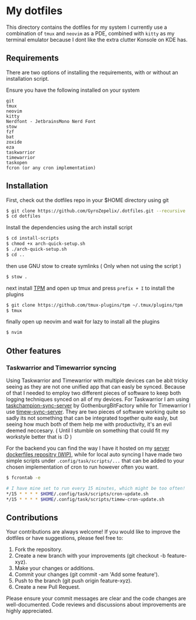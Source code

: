 # My dotfiles

This directory contains the dotfiles for my system
I currently use a combination of `tmux` and `neovim` as a PDE, combined with
`kitty` as my terminal emulator because I dont like the extra clutter Konsole
on KDE has.

## Requirements
There are two options of installing the requirements, with or without an installation script.

Ensure you have the following installed on your system
```
git
tmux
neovim
kitty
Nerdfont - JetbrainsMono Nerd Font
stow
fzf
bat
zoxide
eza
taskwarrior
timewarrior
taskopen
fcron (or any cron implementation)
```

## Installation

First, check out the dotfiles repo in your $HOME directory using git

```bash
$ git clone https://github.com/GyroZepelix/.dotfiles.git --recursive
$ cd dotfiles
```

Install the dependencies using the arch install script

```bash
$ cd install-scripts
$ chmod +x arch-quick-setup.sh
$ ./arch-quick-setup.sh
$ cd ..
```

then use GNU stow to create symlinks ( Only when not using the script )

```bash
$ stow .
```

next install [TPM](https://github.com/tmux-plugins/tpm) and open up tmux and press `prefix + I` to install the plugins
```bash
$ git clone https://github.com/tmux-plugins/tpm ~/.tmux/plugins/tpm
$ tmux
```

finally open up neovim and wait for lazy to install all the plugins

```bash
$ nvim
```

## Other features
### Taskwarrior and Timewarrior syncing
Using Taskwarrior and Timewarrior with multiple devices can be abit tricky seeing as they are not one unified app that can easly be synced.
Because of that I needed to employ two different pieces of software to keep both logging techniques synced on all of my devices.
For Taskwarrior I am using [taskchampion-sync-server](https://github.com/GothenburgBitFactory/taskchampion-sync-server) by GothenburgBitFactory while for Timewarrior I use [timew-sync-server](https://github.com/timewarrior-synchronize/timew-sync-server).
They are two pieces of software working quite so sadly its not something that can be integrated together quite easly, but seeing how much both of them help me with productivity, it's an evil deemed neccesary. ( Until I stumble on something that could fit my workstyle better that is :D )

For the backend you can find the way I have it hosted on my [server dockerfiles repositry (WIP)](), while for local auto syncing I have made two simple scripts under `.config/task/scripts/...` that can be added to your chosen implementation of cron to run however often you want.
```bash
$ fcrontab -e

# I have mine set to run every 15 minutes, which might be too often!
*/15 * * * * $HOME/.config/task/scripts/cron-update.sh
*/15 * * * * $HOME/.config/task/scripts/timew-cron-update.sh
```


## Contributions
Your contributions are always welcome! If you would like to improve the dotfiles or have suggestions, please feel free to:

1. Fork the repository.
2. Create a new branch with your improvements (git checkout -b feature-xyz).
3. Make your changes or additions.
4. Commit your changes (git commit -am 'Add some feature').
5. Push to the branch (git push origin feature-xyz).
6. Create a new Pull Request.

Please ensure your commit messages are clear and the code changes are well-documented. Code reviews and discussions about improvements are highly appreciated.
